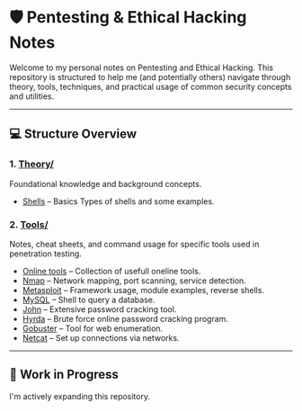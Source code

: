 # 🛡️ Pentesting & Ethical Hacking Notes

Welcome to my personal notes on Pentesting and Ethical Hacking. This repository is structured to help me (and potentially others) navigate through theory, tools, techniques, and practical usage of common security concepts and utilities.

---

## 💻 Structure Overview

### 1. [Theory/](./01_Theory/)
Foundational knowledge and background concepts.

- [Shells](./01_Theory/Shells.md) – Basics Types of shells and some examples.

### 2. [Tools/](./02_Tools/)
Notes, cheat sheets, and command usage for specific tools used in penetration testing.

- [Online tools](./02_Tools/OnlineTools.md) – Collection of usefull oneline tools.
- [Nmap](./02_Tools/Nmap.md) – Network mapping, port scanning, service detection.
- [Metasploit](./02_Tools/Metasploit.md) – Framework usage, module examples, reverse shells.
- [MySQL](./02_Tools/MySQL.md) – Shell to query a database.
- [John](./02_Tools/John.md) – Extensive password cracking tool.
- [Hyrda](./02_Tools/Hyrda.md) – Brute force online password cracking program.
- [Gobuster](./02_Tools/Gobuster.md) – Tool for web enumeration.
- [Netcat](./02_Tools/Netcat.md) – Set up connections via networks.

---

## 🧪 Work in Progress

I'm actively expanding this repository.
